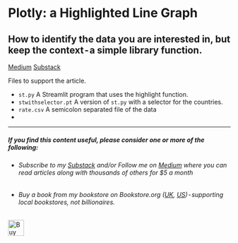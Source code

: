 # Plotly: a Highlighted Line Graph

## How to identify the data you are interested in, but keep the context - a simple library function.

[Medium]() [Substack]()

Files to support the article.

- ``st.py`` A Streamlit program that uses the highlight function.
- ``stwithselector.pt`` A version of ``st.py`` with a selector for the countries.
- ``rate.csv`` A semicolon separated file of the data
- 

---

##### If you find this content useful, please consider one or more of the following:

- ###### Subscribe to my [Substack](https://technofile.substack.com/) and/or Follow me on  [Medium](https://medium.com/@alan-jones) where you can read articles along with thousands of others for $5 a month
- ###### Buy a book from my bookstore on Bookstore.org ([UK](https://uk.bookshop.org/lists/data-visualization-and-data-science?), [US](https://bookshop.org/lists/data-visualization-and-data-science)) - _supporting local bookstores, not billionaires_.

<a href='https://ko-fi.com/M4M64THKG' target='_blank'><img height='36' style='border:0px;height:36px;' src='https://storage.ko-fi.com/cdn/kofi2.png?v=3' border='0' alt='Buy Me a Coffee at ko-fi.com' /></a>
